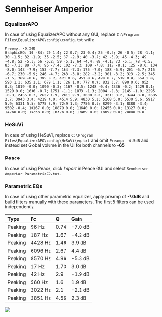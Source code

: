 # Sennheiser Amperior

### EqualizerAPO
In case of using EqualizerAPO without any GUI, replace `C:\Program Files\EqualizerAPO\config\config.txt`
with:
```
Preamp: -6.5dB
GraphicEQ: 10 -84; 20 1.4; 22 0.7; 23 0.4; 25 -0.3; 26 -0.5; 28 -1.1; 30 -1.5; 32 -1.9; 35 -2.5; 37 -2.9; 40 -3.5; 42 -3.9; 45 -4.3; 49 -4.8; 52 -5.1; 56 -5.2; 59 -5.1; 64 -4.4; 68 -4.1; 73 -5.1; 78 -6.5; 83 -7.1; 89 -7.4; 95 -7.4; 102 -7.3; 109 -7.8; 117 -8.1; 125 -8.0; 134 -8.0; 143 -7.9; 153 -7.7; 164 -7.3; 175 -7.0; 188 -6.9; 201 -6.7; 215 -6.7; 230 -5.9; 246 -4.7; 263 -3.8; 282 -3.2; 301 -3.2; 323 -2.5; 345 -1.5; 369 -0.6; 395 0.2; 423 0.6; 452 0.6; 484 0.8; 518 0.9; 554 1.0; 593 1.1; 635 1.1; 679 1.1; 726 1.0; 777 0.9; 832 0.7; 890 0.6; 952 0.3; 1019 -0.0; 1090 -0.3; 1167 -0.5; 1248 -0.4; 1336 -0.2; 1429 0.1; 1529 0.0; 1636 -0.7; 1751 -1.1; 1873 -1.3; 2004 -1.3; 2145 -1.0; 2295 -0.3; 2455 0.7; 2627 1.9; 2811 2.9; 3008 3.3; 3219 3.2; 3444 3.0; 3685 2.7; 3943 3.0; 4219 4.0; 4514 5.9; 4830 5.1; 5168 5.0; 5530 5.6; 5917 5.9; 6331 5.5; 6775 3.9; 7249 1.3; 7756 0.1; 8299 -3.1; 8880 -3.4; 9502 -0.4; 10167 0.0; 10879 0.0; 11640 0.0; 12455 0.0; 13327 0.0; 14260 0.0; 15258 0.0; 16326 0.0; 17469 0.0; 18692 0.0; 20000 0.0
```

### HeSuVi
In case of using HeSuVi, replace `C:\Program Files\EqualizerAPO\config\HeSuVi\eq.txt` and omit `Preamp:
-6.5dB` and instead set Global volume in the UI for both channels to **-65**

### Peace
In case of using Peace, click *Import* in Peace GUI and select `Sennheiser Amperior ParametricEQ.txt`.

### Parametric EQs
In case of using other parametric equalizer, apply preamp of **-7.0dB** and build filters manually with
these parameters. The first 5 filters can be used independently.

| Type    | Fc      |    Q | Gain    |
|:--------|:--------|:-----|:--------|
| Peaking | 96 Hz   | 0.74 | -7.0 dB |
| Peaking | 187 Hz  | 1.67 | -4.2 dB |
| Peaking | 4428 Hz | 1.46 | 3.9 dB  |
| Peaking | 6096 Hz | 2.67 | 4.4 dB  |
| Peaking | 8570 Hz | 4.96 | -5.3 dB |
| Peaking | 17 Hz   | 1.73 | 3.0 dB  |
| Peaking | 42 Hz   | 2.9  | -1.9 dB |
| Peaking | 560 Hz  | 1.6  | 1.9 dB  |
| Peaking | 2022 Hz | 2.1  | -2.1 dB |
| Peaking | 2851 Hz | 4.56 | 2.3 dB  |

![](https://raw.githubusercontent.com/jaakkopasanen/AutoEq/master/results/headphonecom/headphonecom/Sennheiser%20Amperior/Sennheiser%20Amperior.png)